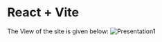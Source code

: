 # React + Vite

The View of the site is given below:
![Presentation1](https://github.com/98Sourav/MovieSearchApp-react/assets/86801205/37660a1a-0cdb-494a-aca8-02fbddc58498)
